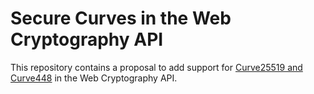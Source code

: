# Secure Curves in the Web Cryptography API

This repository contains a proposal to add support for [Curve25519 and
Curve448](https://tools.ietf.org/html/rfc7748) in the Web Cryptography API.
